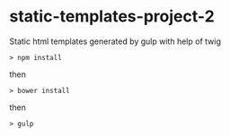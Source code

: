 # static-templates-project-2
Static html templates generated by gulp with help of twig

```
> npm install
```

then

```
> bower install
```

then

```
> gulp
```
